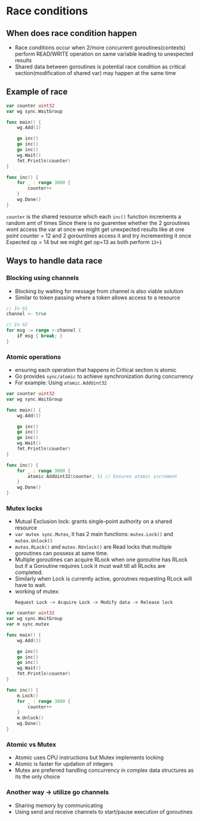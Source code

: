 # Race conditions

## When does race condition happen

- Race conditions occur when 2/more concurrent goroutines(contexts) perform READ/WRITE operation on same variable leading to unexpected results
- Shared data between goroutines is potential race condition as critical section(modification of shared var) may happen at the same time

## Example of race 

```go
var counter uint32
var wg sync.WaitGroup

func main() {
    wg.Add(3)

    go inc()
    go inc()
    go inc()
    wg.Wait()
    fmt.Println(counter)
}

func inc() {
	for _ : range 3000 {
        counter++
    }
    wg.Done()
}
```

`counter` is the shared resource which each `inc()` function increments a random amt of times
Since there is no guarentee whether the 2 goroutines wont access the var at once we might get unexpected results
like at one point counter = 12 and 2 gorountines access it and try incrementing it once
Expected op = 14 but we might get op=13 as both perform `12+1`

## Ways to handle data race

### Blocking using channels

- Blocking by waiting for message from channel is also viable solution
- Similar to token passing where a token allows access to a resource

```go
// In G1
channel <- true

// In G2
for msg := range <-channel {
    if msg { break; }
}
```

### Atomic operations

- ensuring each operation that happens in Critical section is atomic
- Go provides `sync/atomic` to achieve synchronization during concurrency
- For example: Using `atomic.AddUint32`

```go
var counter uint32
var wg sync.WaitGroup

func main() {
    wg.Add(3)

    go inc()
    go inc()
    go inc()
    wg.Wait()
    fmt.Println(counter)
}

func inc() {
	for _ : range 3000 {
        atomic.AddUint32(counter, 1) // Ensures atomic increment
    }
    wg.Done()
}
```

### Mutex locks

- Mutual Exclusion lock: grants single-point authority on a shared resource
- `var mutex sync.Mutex`, it has 2 main functions: `mutex.Lock()` and `mutex.Unlock()`
- `mutex.RLock()` and `mutex.RUnlock()` are Read locks that multiple goroutines can possess at same time. 
- Multiple goroutines can acquire RLock when one goroutine has RLock but if a Goroutine requires Lock it must wait till all RLocks are completed.
- Similarly when Lock is currently active, goroutnes requesting RLock will have to wait. 
- working of mutex:
    ```
    Request Lock -> Acquire Lock -> Modify data -> Release lock
    ```

```go
var counter uint32
var wg sync.WaitGroup
var m sync.mutex

func main() {
    wg.Add(3)

    go inc()
    go inc()
    go inc()
    wg.Wait()
    fmt.Println(counter)
}

func inc() {
    m.Lock()
	for _ : range 3000 {
        counter++
    }
    m.Unlock()
    wg.Done()
}
```

### Atomic vs Mutex

- Atomic uses CPU instructions but Mutex implements locking
- Atomic is faster for updation of integers
- Mutex are preferred handling concurrency in complex data structures as its the only choice

### Another way -> utilize go channels

- Sharing memory by communicating
- Using send and receive channels to start/pause execution of goroutines
